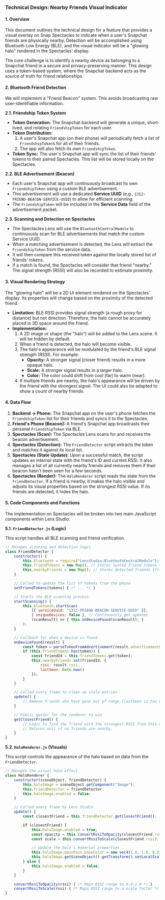   ### **Technical Design: Nearby Friends Visual Indicator**

#### **1. Overview**

This document outlines the technical design for a feature that provides a visual overlay on Snap Spectacles to indicate when a user's Snapchat friends are physically nearby. Detection will be accomplished using Bluetooth Low Energy (BLE), and the visual indicator will be a "glowing halo" rendered in the Spectacles' display.

The core challenge is to identify a nearby device as belonging to a Snapchat friend in a secure and privacy-preserving manner. This design uses a token-based system, where the Snapchat backend acts as the source of truth for friend relationships.

#### **2. Bluetooth Friend Detection**

We will implement a "Friend Beacon" system. This avoids broadcasting raw user-identifiable information.

**2.1. Friendship Token System**

*   **Token Generation:** The Snapchat backend will generate a unique, short-lived, and rotating `FriendshipToken` for each user.
*   **Token Distribution:**
    1.  A user's Snapchat app (on their phone) will periodically fetch a list of `FriendshipToken`s for all of their friends.
    2.  The app will also fetch its *own* `FriendshipToken`.
*   **Token Sync:** The user's Snapchat app will sync the list of their friends' tokens to their paired Spectacles. This list will be stored locally on the Spectacles.

**2.2. BLE Advertisement (Beacon)**

*   Each user's Snapchat app will continuously broadcast its own `FriendshipToken` using a custom BLE advertisement.
*   This advertisement will use a dedicated **Service UUID** (e.g., `1312-FRIEND-BEACON-SERVICE-UUID`) to allow for efficient scanning.
*   The `FriendshipToken` will be included in the **Service Data** field of the advertisement packet.

**2.3. Scanning and Detection on Spectacles**

*   The Spectacles Lens will use the `BluetoothCentralModule` to continuously scan for BLE advertisements that match the custom Service UUID.
*   When a matching advertisement is detected, the Lens will extract the `FriendshipToken` from the service data.
*   It will then compare this received token against the locally stored list of friends' tokens.
*   If a match is found, the Spectacles will consider that friend "nearby." The signal strength (RSSI) will also be recorded to estimate proximity.

#### **3. Visual Rendering Strategy**

The "glowing halo" will be a 2D UI element rendered on the Spectacles' display. Its properties will change based on the proximity of the detected friend.

*   **Limitation:** BLE RSSI provides signal strength (a rough proxy for distance) but not direction. Therefore, the halo cannot be accurately placed in 3D space around the friend.
*   **Implementation:**
    1.  A 2D image or shape (the "halo") will be added to the Lens scene. It will be hidden by default.
    2.  When a friend is detected, the halo will become visible.
    3.  The halo's appearance will be modulated by the friend's BLE signal strength (RSSI). For example:
        *   **Opacity:** A stronger signal (closer friend) results in a more opaque halo.
        *   **Scale:** A stronger signal results in a larger halo.
        *   **Color:** The color could shift from cool (far) to warm (near).
    4.  If multiple friends are nearby, the halo's appearance will be driven by the friend with the strongest signal. The UI could also be adapted to show a count of nearby friends.

#### **4. Data Flow**

1.  **Backend -> Phone:** The Snapchat app on the user's phone fetches the `FriendshipToken` list for their friends and syncs it to the Spectacles.
2.  **Friend's Phone (Beacon):** A friend's Snapchat app broadcasts their personal `FriendshipToken` via BLE.
3.  **Spectacles (Scan):** The Spectacles Lens scans for and receives the beacon advertisement.
4.  **Spectacles (Detection):** The `FriendDetector` script extracts the token and matches it against its local list.
5.  **Spectacles (State Update):** Upon a successful match, the script updates an internal state with the friend's ID and current RSSI. It also manages a list of all currently nearby friends and removes them if their beacon hasn't been seen for a few seconds.
6.  **Spectacles (Render):** The `HaloRenderer` script reads the state from the `FriendDetector`. If a friend is nearby, it makes the halo visible and adjusts its visual properties based on the strongest RSSI value. If no friends are detected, it hides the halo.

#### **5. Code Components and Functions**

The implementation on Spectacles will be broken into two main JavaScript components within Lens Studio.

**5.1. `FriendDetector.js` (Logic)**

This script handles all BLE scanning and friend verification.

```javascript
// Manages scanning and detection logic
class FriendDetector {
    constructor() {
        this.bluetooth = require("LensStudio:BluetoothCentralModule");
        this.friendTokens = new Map(); // Stores synced friend tokens {token -> friendId}
        this.nearbyFriends = new Map(); // Stores detected friends {friendId -> {rssi, lastSeen}}
    }

    // Called to update the list of tokens from the phone
    setFriendTokens(tokens) { /* ... */ }

    // Starts the BLE scanning process
    startScanning() {
        this.bluetooth.startScan(
            [{ serviceUuid: "1312-FRIEND-BEACON-SERVICE-UUID" }],
            { uniqueDevices: false }, // Continuously get updates
            (scanResult) => { this.onDeviceFound(scanResult); }
        );
    }

    // Callback for when a device is found
    onDeviceFound(result) {
        const token = parseTokenFromAdvertisement(result.advertisementData);
        if (this.friendTokens.has(token)) {
            const friendId = this.friendTokens.get(token);
            this.nearbyFriends.set(friendId, {
                rssi: result.rssi,
                lastSeen: Date.now()
            });
        }
    }

    // Called every frame to clean up stale entries
    update() {
        // Remove friends who have gone out of range (lastSeen is too old)
    }

    // Public getter for the renderer to use
    getClosestFriend() {
        // Logic to find the friend with the strongest RSSI from this.nearbyFriends
        // Returns null if no friends are nearby.
    }
}
```

**5.2. `HaloRenderer.js` (Visuals)**

This script controls the appearance of the halo based on data from the `FriendDetector`.

```javascript
// Manages the visual halo effect
class HaloRenderer {
    constructor(sceneObject, friendDetector) {
        this.haloImage = sceneObject.getComponent("Image");
        this.friendDetector = friendDetector;
        this.haloImage.enabled = false;
    }

    // Called every frame by Lens Studio
    update() {
        const closestFriend = this.friendDetector.getClosestFriend();

        if (closestFriend) {
            this.haloImage.enabled = true;
            const opacity = this.convertRssiToOpacity(closestFriend.rssi);
            const scale = this.convertRssiToScale(closestFriend.rssi);

            // Update the halo's material properties
            this.haloImage.mainPass.baseColor = new vec4(1.0, 1.0, 0.0, opacity);
            this.haloImage.getSceneObject().getTransform().setLocalScale(new vec3(scale, scale, scale));
        } else {
            this.haloImage.enabled = false;
        }
    }

    convertRssiToOpacity(rssi) { /* Maps RSSI range to 0.0-1.0 */ }
    convertRssiToScale(rssi) { /* Maps RSSI range to a scale factor */ }
}
```
